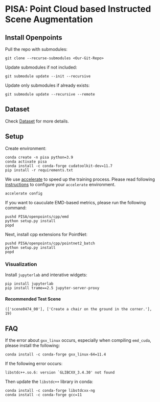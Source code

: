 # PISA: Point Cloud based Instructed Scene Augmentation

## Install Openpoints

Pull the repo with submodules:
```shell
git clone --recurse-submodules <Our-Git-Repo>
```

Update submodules if not included:
```shell
git submodule update --init --recursive
```

Update only submodules if already exists:
```shell
git submodule update --recursive --remote
```

## Dataset

Check [Dataset](datasets/README.md) for more details.

## Setup
Create environment:
```shell
conda create -n pisa python=3.9
conda activate pisa
conda install -c conda-forge cudatoolkit-dev=11.7
pip install -r requirements.txt
```

We use [accelerate](https://huggingface.co/docs/accelerate/index) to speed up the training process. Please read following [instructions](https://huggingface.co/docs/accelerate/basic_tutorials/install#configuring--accelerate) to configure your `accelerate` environment.
```shell
accelerate config
```

If you want to cauculate EMD-based metrics, please run the following command:
```shell
pushd PISA/openpoints/cpp/emd
python setup.py install
popd
```

Next, install cpp extensions for PointNet:
```shell
pushd PISA/openpoints/cpp/pointnet2_batch
python setup.py install
popd
```

### Visualization

Install `jupyterlab` and interative widgets:
```shell
pip install jupyterlab
pip install trame==2.5 jupyter-server-proxy
```

#### Recommended Test Scene
```
(['scene0474_00'], ['Create a chair on the ground in the corner.'], 19)
```

## FAQ

If the error about `gxx_linux` occurs, especially when compiling `emd_cuda`, please install the following:
```shell
conda install -c conda-forge gxx_linux-64=11.4
```

If the following error occurs:
```
libstdc++.so.6: version `GLIBCXX_3.4.30' not found
```

Then update the `libstdc++` library in conda:
```shell
conda install -c conda-forge libstdcxx-ng
conda install -c conda-forge gcc=11
```
